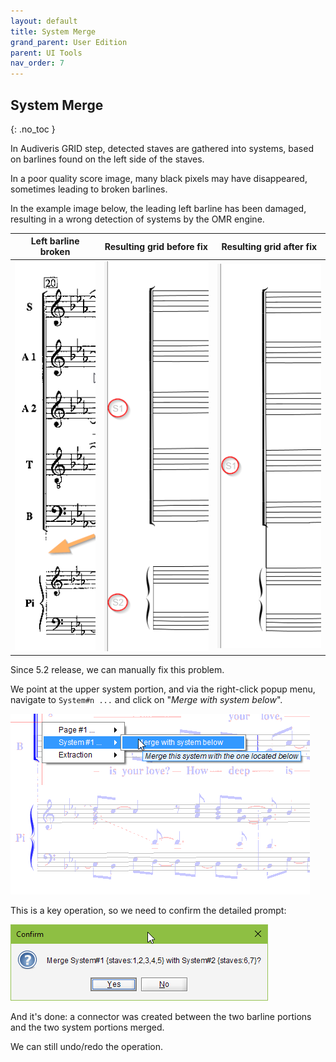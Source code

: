 ```yaml
---
layout: default
title: System Merge
grand_parent: User Edition
parent: UI Tools
nav_order: 7
---
```

## System Merge
{: .no_toc }

In Audiveris GRID step, detected staves are gathered into systems, based on barlines found on
the left side of the staves.

In a poor quality score image, many black pixels may have disappeared, sometimes leading to broken
barlines.

In the example image below, the leading left barline has been damaged, resulting in a wrong
detection of systems by the OMR engine.

| Left barline broken | Resulting grid before fix | Resulting grid after fix |
| ---| --- | --- |
| ![](../assets/images/system_broken.png) | ![](../assets/images/system_broken_before.png) |   ![](../assets/images/system_broken_after.png) |

Since 5.2 release, we can manually fix this problem.

We point at the upper system portion, and via the right-click popup menu, navigate to `System#n ...`
and click on "_Merge with system below_".

![](../assets/images/system_merge.png)

This is a key operation, so we need to confirm the detailed prompt:

![](../assets/images/system_merge_prompt.png)

And it's done: a connector was created between the two barline portions and the two system
portions merged.

We can still undo/redo the operation.
